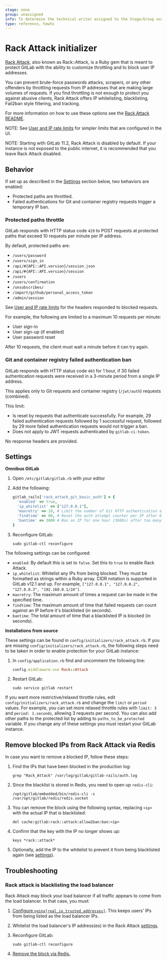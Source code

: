 ```yaml
---
stage: none
group: unassigned
info: To determine the technical writer assigned to the Stage/Group associated with this page, see https://about.gitlab.com/handbook/engineering/ux/technical-writing/#assignments
type: reference, howto
---
```


# Rack Attack initializer

[Rack Attack](https://github.com/kickstarter/rack-attack), also known as Rack::Attack, is a Ruby gem
that is meant to protect GitLab with the ability to customize throttling and
to block user IP addresses.

You can prevent brute-force passwords attacks, scrapers, or any other offenders
by throttling requests from IP addresses that are making large volumes of requests.
If you find throttling is not enough to protect you against abusive clients,
Rack Attack offers IP whitelisting, blacklisting, Fail2ban style filtering, and
tracking.

For more information on how to use these options see the [Rack Attack README](https://github.com/kickstarter/rack-attack/blob/master/README.md).

NOTE:
See
[User and IP rate limits](../user/admin_area/settings/user_and_ip_rate_limits.md)
for simpler limits that are configured in the UI.

NOTE:
Starting with GitLab 11.2, Rack Attack is disabled by default. If your
instance is not exposed to the public internet, it is recommended that you leave
Rack Attack disabled.

## Behavior

If set up as described in the [Settings](#settings) section below, two behaviors
are enabled:

- Protected paths are throttled.
- Failed authentications for Git and container registry requests trigger a temporary IP ban.

### Protected paths throttle

GitLab responds with HTTP status code `429` to POST requests at protected paths
that exceed 10 requests per minute per IP address.

By default, protected paths are:

- `/users/password`
- `/users/sign_in`
- `/api/#{API::API.version}/session.json`
- `/api/#{API::API.version}/session`
- `/users`
- `/users/confirmation`
- `/unsubscribes/`
- `/import/github/personal_access_token`
- `/admin/session`

See [User and IP rate limits](../user/admin_area/settings/user_and_ip_rate_limits.md#response-headers) for the headers responded to blocked requests.

For example, the following are limited to a maximum 10 requests per minute:

- User sign-in
- User sign-up (if enabled)
- User password reset

After 10 requests, the client must wait a minute before it can
try again.

### Git and container registry failed authentication ban

GitLab responds with HTTP status code `403` for 1 hour, if 30 failed
authentication requests were received in a 3-minute period from a single IP address.

This applies only to Git requests and container registry (`/jwt/auth`) requests
(combined).

This limit:

- Is reset by requests that authenticate successfully. For example, 29
  failed authentication requests followed by 1 successful request, followed by 29
  more failed authentication requests would not trigger a ban.
- Does not apply to JWT requests authenticated by `gitlab-ci-token`.

No response headers are provided.

## Settings

**Omnibus GitLab**

1. Open `/etc/gitlab/gitlab.rb` with your editor
1. Add the following:

   ```ruby
   gitlab_rails['rack_attack_git_basic_auth'] = {
     'enabled' => true,
     'ip_whitelist' => ["127.0.0.1"],
     'maxretry' => 10, # Limit the number of Git HTTP authentication attempts per IP
     'findtime' => 60, # Reset the auth attempt counter per IP after 60 seconds
     'bantime' => 3600 # Ban an IP for one hour (3600s) after too many auth attempts
   }
   ```

1. Reconfigure GitLab:

   ```shell
   sudo gitlab-ctl reconfigure
   ```

The following settings can be configured:

- `enabled`: By default this is set to `false`. Set this to `true` to enable Rack Attack.
- `ip_whitelist`: Whitelist any IPs from being blocked. They must be formatted as strings within a Ruby array.
  CIDR notation is supported in GitLab v12.1 and up.
  For example, `["127.0.0.1", "127.0.0.2", "127.0.0.3", "192.168.0.1/24"]`.
- `maxretry`: The maximum amount of times a request can be made in the
  specified time.
- `findtime`: The maximum amount of time that failed requests can count against an IP
  before it's blacklisted (in seconds).
- `bantime`: The total amount of time that a blacklisted IP is blocked (in
  seconds).

**Installations from source**

These settings can be found in `config/initializers/rack_attack.rb`. If you are
missing `config/initializers/rack_attack.rb`, the following steps need to be
taken in order to enable protection for your GitLab instance:

1. In `config/application.rb` find and uncomment the following line:

   ```ruby
   config.middleware.use Rack::Attack
   ```

1. Restart GitLab:

   ```shell
   sudo service gitlab restart
   ```

If you want more restrictive/relaxed throttle rules, edit
`config/initializers/rack_attack.rb` and change the `limit` or `period` values.
For example, you can set more relaxed throttle rules with
`limit: 3` and `period: 1.seconds`, allowing 3 requests per second.
You can also add other paths to the protected list by adding to `paths_to_be_protected`
variable. If you change any of these settings you must restart your
GitLab instance.

## Remove blocked IPs from Rack Attack via Redis

In case you want to remove a blocked IP, follow these steps:

1. Find the IPs that have been blocked in the production log:

   ```shell
   grep "Rack_Attack" /var/log/gitlab/gitlab-rails/auth.log
   ```

1. Since the blacklist is stored in Redis, you need to open up `redis-cli`:

   ```shell
   /opt/gitlab/embedded/bin/redis-cli -s /var/opt/gitlab/redis/redis.socket
   ```

1. You can remove the block using the following syntax, replacing `<ip>` with
   the actual IP that is blacklisted:

   ```plaintext
   del cache:gitlab:rack::attack:allow2ban:ban:<ip>
   ```

1. Confirm that the key with the IP no longer shows up:

   ```plaintext
   keys *rack::attack*
   ```

1. Optionally, add the IP to the whitelist to prevent it from being blacklisted
   again (see [settings](#settings)).

## Troubleshooting

### Rack attack is blacklisting the load balancer

Rack Attack may block your load balancer if all traffic appears to come from
the load balancer. In that case, you must:

1. [Configure `nginx[real_ip_trusted_addresses]`](https://docs.gitlab.com/omnibus/settings/nginx.html#configuring-gitlab-trusted_proxies-and-the-nginx-real_ip-module).
   This keeps users' IPs from being listed as the load balancer IPs.
1. Whitelist the load balancer's IP address(es) in the Rack Attack [settings](#settings).
1. Reconfigure GitLab:

   ```shell
   sudo gitlab-ctl reconfigure
   ```

1. [Remove the block via Redis.](#remove-blocked-ips-from-rack-attack-via-redis)
